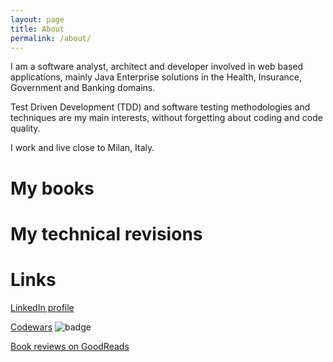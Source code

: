 ```yaml
---
layout: page
title: About
permalink: /about/
---
```


I am a software analyst, architect and developer involved in web based applications, mainly Java Enterprise solutions in the Health, Insurance, Government and Banking domains.

Test Driven Development (TDD) and software testing methodologies and techniques are my main interests, without forgetting about coding and code quality.

I work and live close to Milan, Italy.

# My books

# My technical revisions

# Links

[LinkedIn profile](http://www.linkedin.com/in/gualtierotesta)

[Codewars](https://www.codewars.com/users/gualty) 
![badge](https://www.codewars.com/users/gualty/badges/micro)

[Book reviews on GoodReads](https://www.goodreads.com/review/list/26059740-gualtiero?order=d&sort=review&view=reviews)